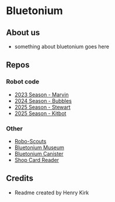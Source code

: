 # Bluetonium

## About us
* something about bluetonium goes here

## Repos 
### Robot code
* [2023 Season - Marvin](https://github.com/Bluetonium/Bluetonium2023)
* [2024 Season - Bubbles](https://github.com/Bluetonium/Bluetonium2024)
* [2025 Season - Stewart](https://github.com/Bluetonium/Bluetonium2025)
* [2025 Season - Kitbot](https://github.com/Bluetonium/Kitbot2025)
### Other
* [Robo-Scouts](https://github.com/Bluetonium/RoboScouts)
* [Bluetonium Museum](https://github.com/Bluetonium/BluetoniumMuseum)
* [Bluetonium Canister](https://github.com/Bluetonium/Bluetonium-Canister)
* [Shop Card Reader](https://github.com/Bluetonium/Shop-Card-Reader)

## Credits
* Readme created by Henry Kirk

